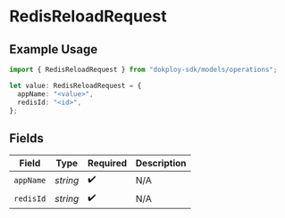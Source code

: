 # RedisReloadRequest

## Example Usage

```typescript
import { RedisReloadRequest } from "dokploy-sdk/models/operations";

let value: RedisReloadRequest = {
  appName: "<value>",
  redisId: "<id>",
};
```

## Fields

| Field              | Type               | Required           | Description        |
| ------------------ | ------------------ | ------------------ | ------------------ |
| `appName`          | *string*           | :heavy_check_mark: | N/A                |
| `redisId`          | *string*           | :heavy_check_mark: | N/A                |